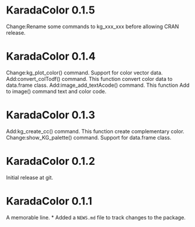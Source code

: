 # KaradaColor 0.1.5
Change:Rename some commands to kg_xxx_xxx before allowing CRAN release.

# KaradaColor 0.1.4
Change:kg_plot_color() command. Support for color vector data.
Add:convert_colTodf() command. This function convert color data to data.frame class.
Add:image_add_textAcode() command. This function Add to image() command text and color code.

# KaradaColor 0.1.3

Add:kg_create_cc() command. This function create complementary color.
Change:show_KG_palette() command. Support for data.frame class.

# KaradaColor 0.1.2

Initial release at git.

# KaradaColor 0.1.1

A memorable line. \* Added a `NEWS.md` file to track changes to the package.
